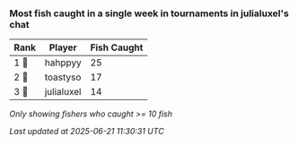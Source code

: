 ### Most fish caught in a single week in tournaments in julialuxel's chat
| Rank | Player | Fish Caught |
|------|--------|-----------|
| 1 🥇  | hahppyy  | 25 |
| 2 🥈  | toastyso  | 17 |
| 3 🥉  | julialuxel  | 14 |

_Only showing fishers who caught >= 10 fish_

_Last updated at 2025-06-21 11:30:31 UTC_